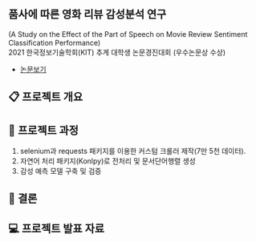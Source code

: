 ## 품사에 따른 영화 리뷰 감성분석 연구
(A Study on the Effect of the Part of Speech on Movie Review Sentiment Classification Performance) <br>
2021 한국정보기술학회(KIT) 추계 대학생 논문경진대회 (우수논문상 수상) <br>

- [논문보기](https://seminj.github.io/files/2021_paper.pdf)


## 📋 프로젝트 개요


## 📂 프로젝트 과정
1. selenium과 requests 패키지를 이용한 커스텀 크롤러 제작(7만 5천 데이터). <br>
2. 자연어 처리 패키지(Konlpy)로 전처리 및 문서단어행렬 생성 <br>
3. 감성 예측 모델 구축 및 검증 <br>

## 🎯 결론
## 💻 프로젝트 발표 자료
